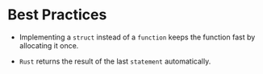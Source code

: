 # Best Practices

* Implementing a `struct` instead of a `function` keeps the function fast by allocating it once.

* `Rust` returns the result of the last `statement` automatically.
